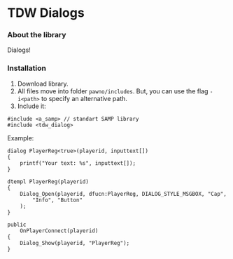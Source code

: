 # TDW Dialogs

### About the library
Dialogs!

### Installation
1. Download library.
2. All files move into folder `pawno/includes`. But, you can use the flag `-i<path>` to specify an alternative path.
3. Include it:
```PAWN
#include <a_samp> // standart SAMP library
#include <tdw_dialog>
```

Example:
```pawn
dialog PlayerReg<true>(playerid, inputtext[])
{
	printf("Your text: %s", inputtext[]);
}

dtempl PlayerReg(playerid)
{
	Dialog_Open(playerid, dfucn:PlayerReg, DIALOG_STYLE_MSGBOX, "Cap",
		"Info", "Button"
	);
}

public
	OnPlayerConnect(playerid)
{
	Dialog_Show(playerid, "PlayerReg");
}
```

